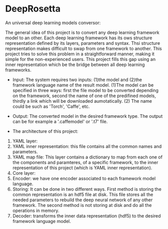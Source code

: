 # DeepRosetta
An universal deep learning models conversor:

The general idea of this project is to convert any deep learning framework model to an other.
Each deep learning framework has its ows structure representation defined by its layers, parameters and syntax. Thsi structure representation makes difficult to swap from one framework to another. This project tries to solve this problem in a straightforward manner, making it simple for the non-experienced users. This project fills this gap using an inner representation which be the bridge between all deep learning frameworks. 

- Input:
The system requires two inputs: (1)the model and (2)the framework language name of the result model. (1)The model can be specified in three ways: first the file model to be converted depending on the framework, second the name of one of the predifined models, thirdly a link which will be downloaded aumotatically. (2) The name could be such as 'Torch', 'Caffe', etc. 

- Output: 
The converted model in the desired framework type. The output can be for example a '.caffemodel' or '.t7' file.

- The architecture of this project:
1. YAML layer:
  1.  YAML inner representation: this file contains all the common names and parameters.
  2. YAML map file: This layer contains a dictionary to map from each one of the components and paramteres, of a specific framework, to the inner representation of this project (which is YAML inner representation). 
2. Core layer:
  1.  Encoder: we have one encoder associated to each framework model language. 
  2. Storing: It can be done in two different ways. First  method is storing the common representation is an hdf5 file at disk. This file stores all the needed parameters to rebuild the deep neural network of any other framework. The second method is not storing at disk and do all the operations in memory. 
  3. Decoder: transforms the inner data representation (hdf5) to the desired framework language model.
